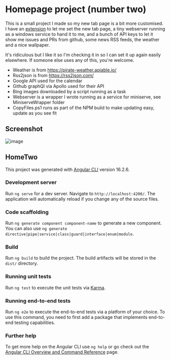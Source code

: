 # Homepage project (number two)

This is a small project I made so my new tab page is a bit more customised. I have an [extension](https://chrome.google.com/webstore/detail/custom-new-tab-url/mmjbdbjnoablegbkcklggeknkfcjkjiav) to let me set the new tab page, a tiny webserver running as a windows service to hand it to me, and a bunch of API keys to let it show me issues and PRs from github, some news RSS feeds, the weather and a nice wallpaper.

It's ridiculous but I like it so I'm checking it in so I can set it up again easily elsewhere. If someone else uses any of this, you're welcome.

* Weather is from https://pirate-weather.apiable.io/
* Rss2json is from https://rss2json.com/
* Google API used for the calendar
* Github graphQl via Apollo used for their API
* Bing images downloaded by a script running as a task
* Webserver is a wrapper I wrote running as a service for miniserve, see MiniserveWrapper folder
* CopyFiles.ps1 runs as part of the NPM build to make updating easy, update as you see fit

## Screenshot

![image](https://github.com/dylandhall/homepage-two/assets/13939961/e9e66bf5-bd5d-415b-a2dc-c0c6cc9fbb99)


## HomeTwo

This project was generated with [Angular CLI](https://github.com/angular/angular-cli) version 16.2.6.

### Development server

Run `ng serve` for a dev server. Navigate to `http://localhost:4200/`. The application will automatically reload if you change any of the source files.

### Code scaffolding

Run `ng generate component component-name` to generate a new component. You can also use `ng generate directive|pipe|service|class|guard|interface|enum|module`.

### Build

Run `ng build` to build the project. The build artifacts will be stored in the `dist/` directory.

### Running unit tests

Run `ng test` to execute the unit tests via [Karma](https://karma-runner.github.io).

### Running end-to-end tests

Run `ng e2e` to execute the end-to-end tests via a platform of your choice. To use this command, you need to first add a package that implements end-to-end testing capabilities.

### Further help

To get more help on the Angular CLI use `ng help` or go check out the [Angular CLI Overview and Command Reference](https://angular.io/cli) page.
